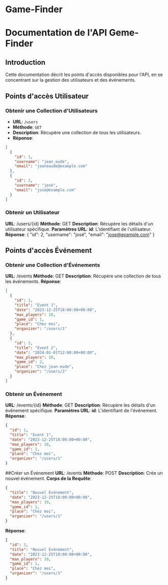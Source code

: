 # Game-Finder

# Documentation de l'API Geme-Finder

## Introduction

Cette documentation décrit les points d'accès disponibles pour l'API, en se concentrant sur la gestion des utilisateurs et des événements.

## Points d'accès Utilisateur

### Obtenir une Collection d'Utilisateurs
- **URL**: `/users` <br/>
- **Méthode**: `GET`
- **Description**: Récupère une collection de tous les utilisateurs.
- **Réponse**: 
```json
[
  {
    "id": 1,
    "username": "jean_eude",
    "email": "jeaneaude@example.com"
  },
  {
    "id": 2,
    "username": "josé",
    "email": "jose@example.com"
  }
]
```
### Obtenir un Utilisateur
**URL**: /users/{id}
**Méthode**: GET
**Description**: Récupère les détails d'un utilisateur spécifique.
**Paramètres URL**:
**id**: L'identifiant de l'utilisateur.
**Réponse**:
{
  "id": 2,
  "username": "josé",
  "email": "jose@example.com"
}

## Points d'accès Événement

### Obtenir une Collection d'Événements
**URL**: /events
**Méthode**: GET
**Description**: Récupère une collection de tous les événements.
**Réponse**:
```json
[
  {
    "id": 1,
    "title": "Event 1",
    "date": "2023-12-25T18:00:00+00:00",
    "max_players": 10,
    "game_id": 1,
    "place": "Chez moi",
    "organizer": "/users/1"
  },
  {
    "id": 2,
    "title": "Event 2",
    "date": "2024-01-01T12:00:00+00:00",
    "max_players": 20,
    "game_id": 2,
    "place": "Chez jean-eude",
    "organizer": "/users/2"
  }
]
```


### Obtenir un Événement
**URL**: /events/{id}
**Méthode**: GET
**Description**: Récupère les détails d'un événement spécifique.
**Paramètres URL**:
**id**: L'identifiant de l'événement.
**Réponse**:
```json
{
  "id": 1,
  "title": "Event 1",
  "date": "2023-12-25T18:00:00+00:00",
  "max_players": 10,
  "game_id": 1,
  "place": "Chez moi",
  "organizer": "/users/1"
}
```

##Créer un Événement
**URL**: /events
**Méthode**: POST
**Description**: Crée un nouvel événement.
**Corps de la Requête**:
```json
{
  "title": "Nouvel Événement",
  "date": "2023-12-25T18:00:00+00:00",
  "max_players": 10,
  "game_id": 1,
  "place": "Chez moi",
  "organizer": "/users/1"
}
```
**Réponse**:
```json
{
  "id": 3,
  "title": "Nouvel Événement",
  "date": "2023-12-25T18:00:00+00:00",
  "max_players": 10,
  "game_id": 1,
  "place": "Chez moi",
  "organizer": "/users/1"
}
```
